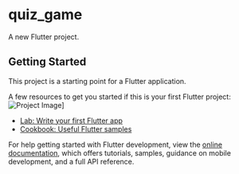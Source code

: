 # quiz_game

A new Flutter project.

## Getting Started

This project is a starting point for a Flutter application.

A few resources to get you started if this is your first Flutter project:
![Project Image](https://github.com/myrzataev/Games/assets/99857663/f1f21b29-bd10-4d85-9ad0-be7fbccc7a82)]



- [Lab: Write your first Flutter app](https://docs.flutter.dev/get-started/codelab)
- [Cookbook: Useful Flutter samples](https://docs.flutter.dev/cookbook)

For help getting started with Flutter development, view the
[online documentation](https://docs.flutter.dev/), which offers tutorials,
samples, guidance on mobile development, and a full API reference.
